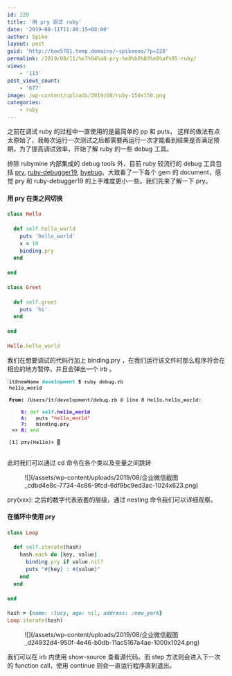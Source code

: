 ```yaml
---
id: 220
title: '用 pry 调试 ruby'
date: '2019-08-11T11:40:15+08:00'
author: Spike
layout: post
guid: 'http://box5781.temp.domains/~spikeooo/?p=220'
permalink: /2019/08/11/%e7%94%a8-pry-%e8%b0%83%e8%af%95-ruby/
views:
    - '113'
post_views_count:
    - '677'
image: /wp-content/uploads/2019/08/ruby-150x150.png
categories:
    - ruby
---
```


之前在调试 ruby 的过程中一直使用的是最简单的 pp 和 puts， 这样的做法有点太原始了，我每次运行一次测试之后都需要再运行一次才能看到结果是否满足预期。为了提高调试效率，开始了解 ruby 的一些 debug 工具。

排除 rubymine 内部集成的 debug tools 外，目前 ruby 较流行的 debug 工具包括 [pry](https://github.com/pry/pry), [ruby-debugger19](https://gist.github.com/jcasimir/1094309), [byebug](https://github.com/deivid-rodriguez/byebug)。大致看了一下各个 gem 的 document，感觉 pry 和 ruby-debugger19 的上手难度更小一些。我们先来了解一下 pry。

#### 用 pry 在类之间切换

```ruby
class Hello

  def self.hello_world
    puts 'hello_world'
    x = 10
    binding.pry
  end

end

class Greet

  def self.greet
    puts 'hi'
  end

end

Hello.hello_world
```

我们在想要调试的代码行加上 binding.pry ，在我们运行该文件时那么程序将会在相应的地方暂停，并且会弹出一个 irb 。

![](/assets/wp-content/uploads/2019/08/企业微信截图_7582ad03-1822-4b78-856a-254b30c6d9d8.png)

此时我们可以通过 cd 命令在各个类以及变量之间跳转

<figure class="wp-block-image">![](/assets/wp-content/uploads/2019/08/企业微信截图_cdbd4e8c-7734-4c86-9fcd-6df9bc9ed3ac-1024x623.png)</figure>pry(xxx): 之后的数字代表嵌套的层级，通过 nesting 命令我们可以详细观察。

#### 在循环中使用 pry

```ruby
class Loop

  def self.iterate(hash)
    hash.each do |key, value|
      binding.pry if value.nil?
      puts "#{key} : #{value}"
    end
  end

end

hash = {name: :lucy, age: nil, address: :new_york}
Loop.iterate(hash)
```

<figure class="wp-block-image">![](/assets/wp-content/uploads/2019/08/企业微信截图_d24932d4-950f-4e46-b0db-11ac5167a4ae-1000x1024.png)</figure>我们可以在 irb 内使用 show-source 查看源代码。而 step 方法则会进入下一次的 function call，使用 continue 则会一直运行程序直到退出。